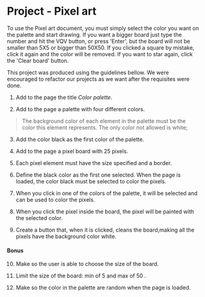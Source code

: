 # Project - Pixel art

To use the Pixel art document, you must simply select the color you want on the palette and start drawing. If you want a bigger board just type the number and hit the VQV button, or press 'Enter', but the board will not be smaller than 5X5 or bigger than 50X50. If you clicked a square by mistake, click it again and the color will be removed. If you want to star again, click the 'Clear board' button.

This project was produced using the guidelines bellow. We were encouraged to refactor our projects as we want after the requisites were done.

1. Add to the page the title _Color palette_.

2. Add to the page a palette with four different colors.

> The background color of each element in the palette must be the color this element represents. The only color not allowed is white;

3. Add the color black as the first color of the palette.

4. Add to the page a pixel board with 25 pixels.

5. Each pixel element must have the size specified and a border.

6. Define the black color as the first one selected. When the page is loaded, the color black must be selected to color the pixels.

7. When you click in one of the colors of the palette, it will be selected and can be used to color the pixels.

8. When you click the pixel inside the board, the pixel will be painted with the selected color.

9. Create a button that, when it is clicked, cleans the board,making all the pixels have the background color white.

#### Bonus

10. Make so the user is able to choose the size of the board.

11. Limit the size of the board: min of 5 and max of 50 .

12. Make so the color in the palette are random when the page is loaded.
